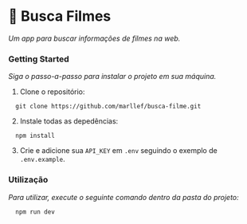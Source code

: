 # 🔎 Busca Filmes

_Um app para buscar informações de filmes na web._

### Getting Started

_Siga o passo-a-passo para instalar o projeto em sua máquina._

1. Clone o repositório:

```
  git clone https://github.com/marllef/busca-filme.git
```

2. Instale todas as depedências:

```
  npm install
```

3. Crie e adicione sua `API_KEY` em `.env` seguindo o exemplo de `.env.example`.

### Utilização

_Para utilizar, execute o seguinte comando dentro da pasta do projeto:_

```
  npm run dev
```
